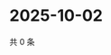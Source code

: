 # 2025-10-02

共 0 条

<!-- BEGIN ZHIHUQUESTIONS -->
<!-- 最后更新时间 Thu Oct 02 2025 01:10:27 GMT+0800 (China Standard Time) -->

<!-- END ZHIHUQUESTIONS -->
